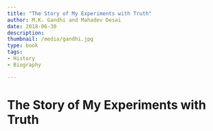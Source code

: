 ```yaml
---
title: "The Story of My Experiments with Truth"
author: M.K. Gandhi and Mahadev Desai
date: 2018-06-30
description: 
thumbnail: /media/gandhi.jpg
type: book
tags:
- History
- Biography

---
```


# The Story of My Experiments with Truth